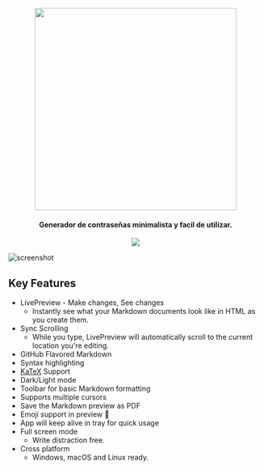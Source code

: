 
<h1 align="center">
  <br>
  <a href="http://www.amitmerchant.com/electron-markdownify"><img src="https://res.cloudinary.com/dn7fidyht/image/upload/v1705599298/i1oyvil02ghurcl0eav6.svg"width="400"></a>
</h1>

<h4 align="center">Generador de contraseñas minimalista y facil de utilizar.</h4>

<p align="center">
  <a href="https://www.paypal.me/AmitMerchant">
    <img src="https://img.shields.io/badge/React%20the%20message-30adf0">
  </a>
</p>

![screenshot](https://raw.githubusercontent.com/amitmerchant1990/electron-markdownify/master/app/img/markdownify.gif)

## Key Features

* LivePreview - Make changes, See changes
  - Instantly see what your Markdown documents look like in HTML as you create them.
* Sync Scrolling
  - While you type, LivePreview will automatically scroll to the current location you're editing.
* GitHub Flavored Markdown  
* Syntax highlighting
* [KaTeX](https://khan.github.io/KaTeX/) Support
* Dark/Light mode
* Toolbar for basic Markdown formatting
* Supports multiple cursors
* Save the Markdown preview as PDF
* Emoji support in preview :tada:
* App will keep alive in tray for quick usage
* Full screen mode
  - Write distraction free.
* Cross platform
  - Windows, macOS and Linux ready.
